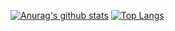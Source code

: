 
[![Anurag's github stats](https://github-readme-stats.vercel.app/api?username=tkovs&count_private=true&show_icons=true&custom_title=Current+stats+%3A%29)](https://github.com/tkovs)
[![Top Langs](https://github-readme-stats.vercel.app/api/top-langs/?username=tkovs&langs_count=8&layout=compact&exclude_repo=crystal,simplemooc,gofarma,learning,store-theme,tkovs.github.io,starnime,tsry,info16,academia-hugo,projecteuler-ptbr,blog,fidelidade,ps-api,ps-systarefas,ps-website,bombchild)](https://github.com/tkovs)
